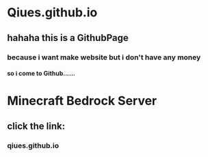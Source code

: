 # Qiues.github.io
## hahaha this is a GithubPage
### because i want make website but i don't have any money
#### so i come to Github......

# Minecraft Bedrock Server
## click the link:
### qiues.github.io
